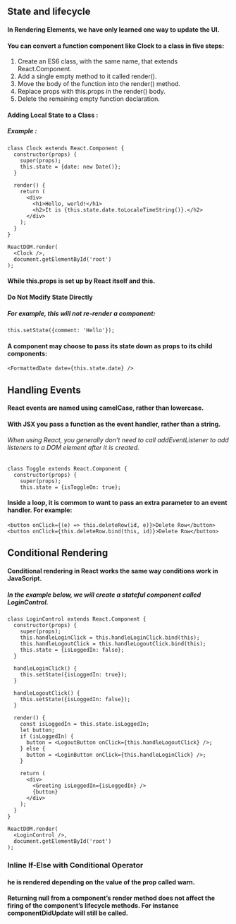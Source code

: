 ## State and lifecycle
#### In Rendering Elements, we have only learned one way to update the UI.

#### You can convert a function component like Clock to a class in five steps:
1. Create an ES6 class, with the same name, that extends React.Component.
2. Add a single empty method to it called render().
3. Move the body of the function into the render() method.
4. Replace props with this.props in the render() body.
5. Delete the remaining empty function declaration.

#### Adding Local State to a Class :
##### Example :
```
class Clock extends React.Component {
  constructor(props) {
    super(props);
    this.state = {date: new Date()};
  }

  render() {
    return (
      <div>
        <h1>Hello, world!</h1>
        <h2>It is {this.state.date.toLocaleTimeString()}.</h2>
      </div>
    );
  }
}

ReactDOM.render(
  <Clock />,
  document.getElementById('root')
);
```
#### While this.props is set up by React itself and this.

#### Do Not Modify State Directly
##### For example, this will not re-render a component:
`this.setState({comment: 'Hello'});`

#### A component may choose to pass its state down as props to its child components:

`<FormattedDate date={this.state.date} />`

## Handling Events

#### React events are named using camelCase, rather than lowercase.

#### With JSX you pass a function as the event handler, rather than a string.

###### When using React, you generally don’t need to call addEventListener to add listeners to a DOM element after it is created. 

```
class Toggle extends React.Component {
  constructor(props) {
    super(props);
    this.state = {isToggleOn: true};
```

#### Inside a loop, it is common to want to pass an extra parameter to an event handler. For example:

```
<button onClick={(e) => this.deleteRow(id, e)}>Delete Row</button>
<button onClick={this.deleteRow.bind(this, id)}>Delete Row</button>
```

## Conditional Rendering

#### Conditional rendering in React works the same way conditions work in JavaScript. 

##### In the example below, we will create a stateful component called LoginControl.

```
class LoginControl extends React.Component {
  constructor(props) {
    super(props);
    this.handleLoginClick = this.handleLoginClick.bind(this);
    this.handleLogoutClick = this.handleLogoutClick.bind(this);
    this.state = {isLoggedIn: false};
  }

  handleLoginClick() {
    this.setState({isLoggedIn: true});
  }

  handleLogoutClick() {
    this.setState({isLoggedIn: false});
  }

  render() {
    const isLoggedIn = this.state.isLoggedIn;
    let button;
    if (isLoggedIn) {
      button = <LogoutButton onClick={this.handleLogoutClick} />;
    } else {
      button = <LoginButton onClick={this.handleLoginClick} />;
    }

    return (
      <div>
        <Greeting isLoggedIn={isLoggedIn} />
        {button}
      </div>
    );
  }
}

ReactDOM.render(
  <LoginControl />,
  document.getElementById('root')
);

```

### Inline If-Else with Conditional Operator

#### he <WarningBanner /> is rendered depending on the value of the prop called warn.

#### Returning null from a component’s render method does not affect the firing of the component’s lifecycle methods. For instance componentDidUpdate will still be called.

